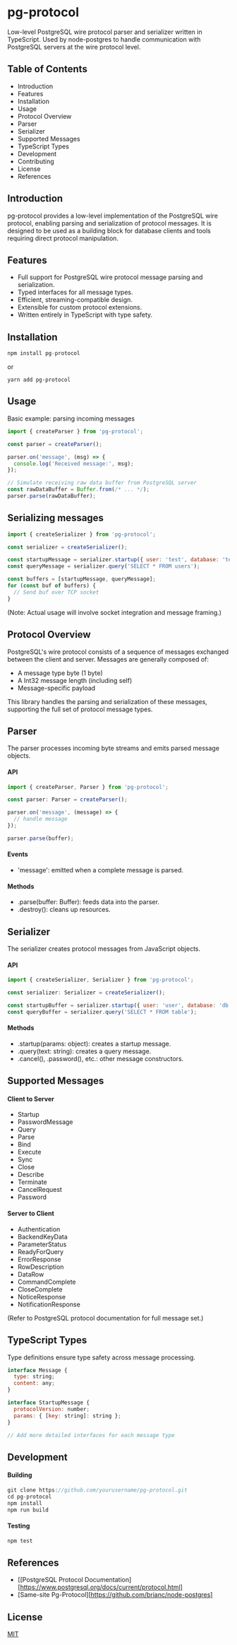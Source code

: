 # pg-protocol

Low-level PostgreSQL wire protocol parser and serializer written in TypeScript.
Used by node-postgres to handle communication with PostgreSQL servers at the wire protocol level.

## Table of Contents   
- Introduction
- Features
- Installation
- Usage
- Protocol Overview
- Parser
- Serializer
- Supported Messages
- TypeScript Types
- Development
- Contributing
- License
- References
  
## Introduction
pg-protocol provides a low-level implementation of the PostgreSQL wire protocol, enabling parsing and serialization of protocol messages. It is designed to be used as a building block for database clients and tools requiring direct protocol manipulation.

## Features
- Full support for PostgreSQL wire protocol message parsing and serialization.
- Typed interfaces for all message types.
- Efficient, streaming-compatible design.
- Extensible for custom protocol extensions.
- Written entirely in TypeScript with type safety.

## Installation

```js
npm install pg-protocol
```
or
```
yarn add pg-protocol
```

## Usage


Basic example: parsing incoming messages
```js
import { createParser } from 'pg-protocol';

const parser = createParser();

parser.on('message', (msg) => {
  console.log('Received message:', msg);
});

// Simulate receiving raw data buffer from PostgreSQL server
const rawDataBuffer = Buffer.from(/* ... */);
parser.parse(rawDataBuffer);
```

## Serializing messages
```js
import { createSerializer } from 'pg-protocol';

const serializer = createSerializer();

const startupMessage = serializer.startup({ user: 'test', database: 'testdb' });
const queryMessage = serializer.query('SELECT * FROM users');

const buffers = [startupMessage, queryMessage];
for (const buf of buffers) {
  // Send buf over TCP socket
}
```
(Note: Actual usage will involve socket integration and message framing.)

## Protocol Overview
PostgreSQL's wire protocol consists of a sequence of messages exchanged between the client and server. Messages are generally composed of:

- A message type byte (1 byte)
- A Int32 message length (including self)
- Message-specific payload
  
This library handles the parsing and serialization of these messages, supporting the full set of protocol message types.

## Parser
The parser processes incoming byte streams and emits parsed message objects.

#### API
```js
import { createParser, Parser } from 'pg-protocol';

const parser: Parser = createParser();

parser.on('message', (message) => {
  // handle message
});

parser.parse(buffer);
```
#### Events
- 'message': emitted when a complete message is parsed.
  
#### Methods
- .parse(buffer: Buffer): feeds data into the parser.
- .destroy(): cleans up resources.
  
## Serializer
The serializer creates protocol messages from JavaScript objects.

#### API
```js
import { createSerializer, Serializer } from 'pg-protocol';

const serializer: Serializer = createSerializer();

const startupBuffer = serializer.startup({ user: 'user', database: 'db' });
const queryBuffer = serializer.query('SELECT * FROM table');
```
#### Methods
- .startup(params: object): creates a startup message.
- .query(text: string): creates a query message.
- .cancel(), .password(), etc.: other message constructors.
  
## Supported Messages
#### Client to Server
- Startup
- PasswordMessage
- Query
- Parse
- Bind
- Execute
- Sync
- Close
- Describe
- Terminate
- CancelRequest
- Password
#### Server to Client
- Authentication
- BackendKeyData
- ParameterStatus
- ReadyForQuery
- ErrorResponse
- RowDescription
- DataRow
- CommandComplete
- CloseComplete
- NoticeResponse
- NotificationResponse
  
(Refer to PostgreSQL protocol documentation for full message set.)

## TypeScript Types
Type definitions ensure type safety across message processing.

```js
interface Message {
  type: string;
  content: any;
}

interface StartupMessage {
  protocolVersion: number;
  params: { [key: string]: string };
}

// Add more detailed interfaces for each message type
```
## Development

#### Building
```js
git clone https://github.com/yourusername/pg-protocol.git
cd pg-protocol
npm install
npm run build
```
#### Testing
```js
npm test
```

## References
- [[PostgreSQL Protocol Documentation][https://www.postgresql.org/docs/current/protocol.html]
- [Same-site Pg-Protocol][https://github.com/brianc/node-postgres]

## License

[MIT](LICENSE)

